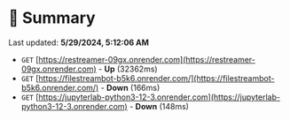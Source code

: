 # 📖 Summary
Last updated: **5/29/2024, 5:12:06 AM**

- `GET` [https://restreamer-09gx.onrender.com](https://restreamer-09gx.onrender.com) - **Up** (32362ms)
- `GET` [https://filestreambot-b5k6.onrender.com/](https://filestreambot-b5k6.onrender.com/) - **Down** (166ms)
- `GET` [https://jupyterlab-python3-12-3.onrender.com](https://jupyterlab-python3-12-3.onrender.com) - **Down** (148ms)
